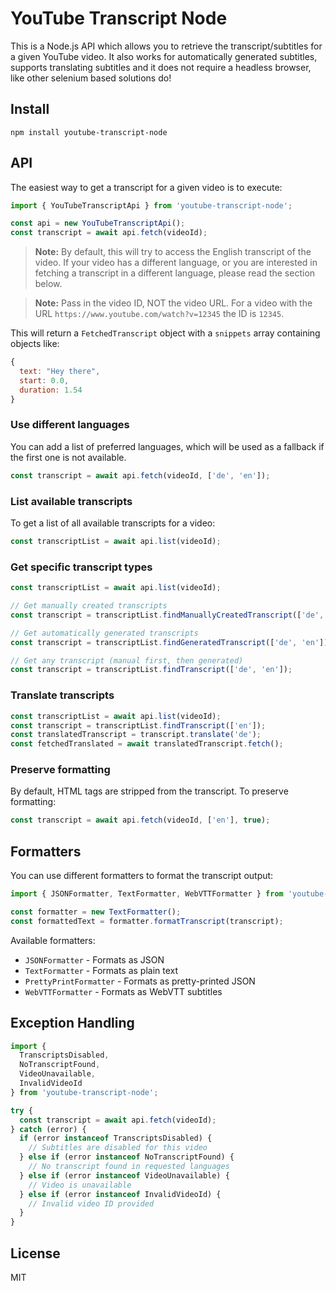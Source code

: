 # YouTube Transcript Node

This is a Node.js API which allows you to retrieve the transcript/subtitles for a given YouTube video. It also works for automatically generated subtitles, supports translating subtitles and it does not require a headless browser, like other selenium based solutions do!

## Install

```
npm install youtube-transcript-node
```

## API

The easiest way to get a transcript for a given video is to execute:

```javascript
import { YouTubeTranscriptApi } from 'youtube-transcript-node';

const api = new YouTubeTranscriptApi();
const transcript = await api.fetch(videoId);
```

> **Note:** By default, this will try to access the English transcript of the video. If your video has a different language, or you are interested in fetching a transcript in a different language, please read the section below.

> **Note:** Pass in the video ID, NOT the video URL. For a video with the URL `https://www.youtube.com/watch?v=12345` the ID is `12345`.

This will return a `FetchedTranscript` object with a `snippets` array containing objects like:

```javascript
{
  text: "Hey there",
  start: 0.0,
  duration: 1.54
}
```

### Use different languages

You can add a list of preferred languages, which will be used as a fallback if the first one is not available.

```javascript
const transcript = await api.fetch(videoId, ['de', 'en']);
```

### List available transcripts

To get a list of all available transcripts for a video:

```javascript
const transcriptList = await api.list(videoId);
```

### Get specific transcript types

```javascript
const transcriptList = await api.list(videoId);

// Get manually created transcripts
const transcript = transcriptList.findManuallyCreatedTranscript(['de', 'en']);

// Get automatically generated transcripts  
const transcript = transcriptList.findGeneratedTranscript(['de', 'en']);

// Get any transcript (manual first, then generated)
const transcript = transcriptList.findTranscript(['de', 'en']);
```

### Translate transcripts

```javascript
const transcriptList = await api.list(videoId);
const transcript = transcriptList.findTranscript(['en']);
const translatedTranscript = transcript.translate('de');
const fetchedTranslated = await translatedTranscript.fetch();
```

### Preserve formatting

By default, HTML tags are stripped from the transcript. To preserve formatting:

```javascript
const transcript = await api.fetch(videoId, ['en'], true);
```

## Formatters

You can use different formatters to format the transcript output:

```javascript
import { JSONFormatter, TextFormatter, WebVTTFormatter } from 'youtube-transcript-node/formatters';

const formatter = new TextFormatter();
const formattedText = formatter.formatTranscript(transcript);
```

Available formatters:
- `JSONFormatter` - Formats as JSON
- `TextFormatter` - Formats as plain text  
- `PrettyPrintFormatter` - Formats as pretty-printed JSON
- `WebVTTFormatter` - Formats as WebVTT subtitles

## Exception Handling

```javascript
import { 
  TranscriptsDisabled,
  NoTranscriptFound,
  VideoUnavailable,
  InvalidVideoId 
} from 'youtube-transcript-node';

try {
  const transcript = await api.fetch(videoId);
} catch (error) {
  if (error instanceof TranscriptsDisabled) {
    // Subtitles are disabled for this video
  } else if (error instanceof NoTranscriptFound) {
    // No transcript found in requested languages
  } else if (error instanceof VideoUnavailable) {
    // Video is unavailable
  } else if (error instanceof InvalidVideoId) {
    // Invalid video ID provided
  }
}
```

## License

MIT